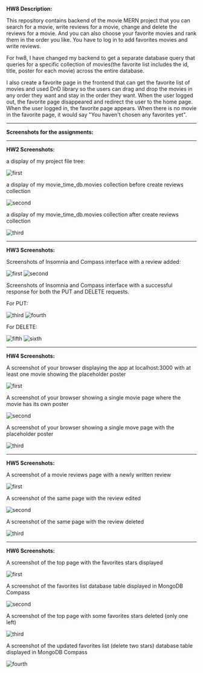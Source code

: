  **HW8 Description:**
 
This repository contains backend of the movie MERN project that you can search for a movie, write reviews for a movie, change and delete the reviews for a movie. And you can also choose your favorite movies and rank them in the order you like. You have to log in to add favorites movies and write reviews.

For hw8, I have changed my backend to get a separate database query that queries for a specific collection of movies(the favorite list includes the id, title, poster for each movie) across the entire database. 

I also create a favorite page in the frontend that can get the favorite list of movies and used DnD library so the users can drag and drop the movies in any order they want and stay in the order they want.
When the user logged out, the favorite page disappeared and redirect the user to the home page. When the user logged in, the favorite page appears. When there is no movie in the favorite page, it would say "You haven't chosen any favorites yet".

<hr>

**Screenshots for the assignments:**
 <hr>

**HW2 Screenshots:**

a display of my project file tree:

![first](./screenshots/hw2-1.png)

a display of my movie_time_db.movies collection before create reviews collection

![second](./screenshots/hw2-2.png)

a display of my movie_time_db.movies collection after create reviews collection

![third](./screenshots/hw2-3.png)
 <hr>

**HW3 Screenshots:**
<br>

Screenshots of Insomnia and Compass interface with a review added:

![first](./screenshots/hw3-1.png)
![second](./screenshots/hw3-2.png)

Screenshots of Insomnia and Compass interface with a successful response for both the PUT and DELETE requests.

For PUT:

![third](./screenshots/hw3-3.png)
![fourth](./screenshots/hw3-4.png)

For DELETE:

![fifth](./screenshots/hw3-5.png)
![sixth](./screenshots/hw3-6.png)
<hr>

**HW4 Screenshots:**
<br>

A screenshot of your browser displaying the app at localhost:3000 with at least one movie showing the placeholder poster


![first](./screenshots/hw4-1.png)

A screenshot of your browser showing a single movie page where the movie has its own poster

![second](./screenshots/hw4-2.png)

A screenshot of your browser showing a single move page with the placeholder poster


![third](./screenshots/hw4-3.png)

<hr>

**HW5 Screenshots:**
<br>

A screenshot of a movie reviews page with a newly written review

![first](./screenshots/hw5-1.png)

A screenshot of the same page with the review edited

![second](./screenshots/hw5-2.png)

A screenshot of the same page with the review deleted

![third](./screenshots/hw5-3.png)
 <hr>

**HW6 Screenshots:**
<br>

A screenshot of the top page with the favorites stars displayed

![first](./screenshots/hw6-1.png)

A screenshot of the favorites list database table displayed in MongoDB Compass

![second](./screenshots/hw6-2.png)

A screenshot of the top page with some favorites stars deleted (only one left)

![third](./screenshots/hw6-3.png)

A screenshot of the updated favorites list (delete two stars) database table displayed in MongoDB Compass

![fourth](./screenshots/hw6-4.png)
